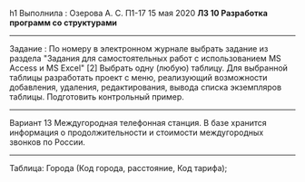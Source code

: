h1 Выполнила : Озерова А. С. П1-17 15 мая 2020
**ЛЗ 10 Разработка программ со структурами**
***
Задание : По номеру в электронном журнале выбрать задание из раздела
"Задания для самостоятельных работ с использованием MS Access и MS Excel" [2]
Выбрать одну (любую) таблицу.
Для выбранной таблицы разработать проект с меню, реализующий возможности 
добавления, удаления, редактирования, вывода списка экземпляров таблицы.
Подготовить контрольный пример.
***
Вариант 13
Междугородная телефонная станция.
В базе хранится информация о продолжительности и стоимости междугородных звонков по России.
***
Таблица: Города (Код города, расстояние, Код тарифа); 


